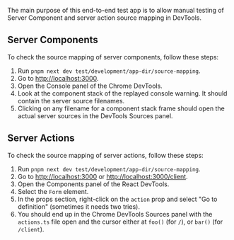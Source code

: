 The main purpose of this end-to-end test app is to allow manual testing of
Server Component and server action source mapping in DevTools.

## Server Components

To check the source mapping of server components, follow these steps:

1. Run `pnpm next dev test/development/app-dir/source-mapping`.
2. Go to [http://localhost:3000]().
3. Open the Console panel of the Chrome DevTools.
4. Look at the component stack of the replayed console warning. It should
   contain the server source filenames.
5. Clicking on any filename for a component stack frame should open the actual
   server sources in the DevTools Sources panel.

## Server Actions

To check the source mapping of server actions, follow these steps:

1. Run `pnpm next dev test/development/app-dir/source-mapping`.
2. Go to [http://localhost:3000]() or [http://localhost:3000/client]().
3. Open the Components panel of the React DevTools.
4. Select the `Form` element.
5. In the props section, right-click on the `action` prop and select "Go to
   definition" (sometimes it needs two tries).
6. You should end up in the Chrome DevTools Sources panel with the `actions.ts`
   file open and the cursor either at `foo()` (for `/`), or `bar()` (for
   `/client`).
